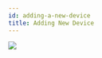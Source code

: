 ```yaml
---
id: adding-a-new-device
title: Adding New Device
---
```


[![](https://j.gifs.com/D1g1rY.gif)](https://bee.fairos.io/files/5b32278f5d7dbd69f08090a375ab3597956ec329d0dc14a016d8553a1e871eb0)
